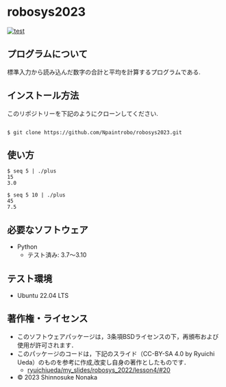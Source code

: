 # robosys2023

[![test](https://github.com/Npaintrobo/robosys2023/actions/workflows/test.yml/badge.svg)](https://github.com/Npaintrobo/robosys2023/actions/workflows/test.yml)

## プログラムについて

標準入力から読み込んだ数字の合計と平均を計算するプログラムである.

## インストール方法

このリポジトリーを下記のようにクローンしてください.
```

$ git clone https://github.com/Npaintrobo/robosys2023.git

```

## 使い方

```
$ seq 5 | ./plus
15
3.0

$ seq 5 10 | ./plus
45
7.5
```

## 必要なソフトウェア

* Python
    * テスト済み: 3.7〜3.10

## テスト環境

* Ubuntu 22.04 LTS

## 著作権・ライセンス

* このソフトウェアパッケージは，3条項BSDライセンスの下，再頒布および使用が許可されます．
* このパッケージのコードは，下記のスライド（CC-BY-SA 4.0 by Ryuichi Ueda）のものを参考に作成,改変し自身の著作としたものです．
    * [ryuichiueda/my_slides/robosys_2022/lesson4/#20](https://ryuichiueda.github.io/my_slides/robosys_2022/lesson4.html#/20)
* © 2023 Shinnosuke Nonaka
